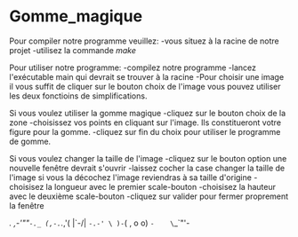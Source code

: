 # Gomme_magique

Pour compiler notre programme veuillez:
	-vous situez à la racine de notre projet
	-utilisez la commande *make*

Pour utiliser notre programme:
	-compilez notre programme
	-lancez l'exécutable main qui devrait se trouver à la racine
	-Pour choisir une image il vous suffit de cliquer sur le bouton choix de l'image
	vous pouvez utiliser les deux fonctioins de simplifications.

Si vous voulez utiliser la gomme magique 
	-cliquez sur le bouton choix de la zone
	-choisissez vos points en cliquant sur l'image. 
		Ils constitueront votre figure pour la gomme.
	-cliquez sur fin du choix pour utiliser le programme de gomme.

Si vous voulez changer la taille de l'image
	-cliquez sur le bouton option
	une nouvelle fenêtre devrait s'ouvrir
	-laissez cocher la case changer la taille de l'image
	si vous la décochez l'image reviendras à sa taille d'origine
	-choisisez la longueur avec le premier scale-bouton
	-choisisez la hauteur avec le deuxième scale-bouton
	-cliquez sur valider pour fermer proprement la fenêtre

 _._     _,-'""`-._
(,-.`._,'(       |\`-/|
    `-.-' \ )-`( , o o)
          `-    \`_`"'-
